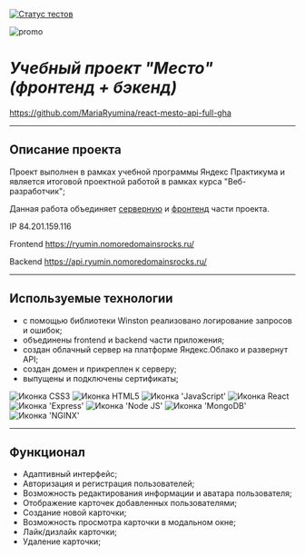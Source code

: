 [![Статус тестов](../../actions/workflows/tests.yml/badge.svg)](../../actions/workflows/tests.yml)

<div>
  <img src="https://pictures.s3.yandex.net/resources/__2020-02-25__12.19.27_1586081326.png" alt="promo">
</div>

# *Учебный проект "Место" (фронтенд + бэкенд)*
https://github.com/MariaRyumina/react-mesto-api-full-gha
___

## Описание проекта
Проект выполнен в рамках учебной программы Яндекс Практикума и является итоговой проектной работой в рамках курса "Веб-разработчик";

Данная работа объединяет <a href="https://github.com/MariaRyumina/express-mesto-gha">серверную</a> и <a href="https://github.com/MariaRyumina/react-mesto-auth">фронтенд</a> части проекта.

IP 84.201.159.116

Frontend https://ryumin.nomoredomainsrocks.ru/

Backend https://api.ryumin.nomoredomainsrocks.ru/

---

## Используемые технологии
* с помощью библиотеки Winston реализовано логирование запросов и ошибок;
* объединены frontend и backend части приложения;
* создан облачный сервер на платформе Яндекс.Облако и развернут API;
* создан домен и прикреплен к серверу;
* выпущены и подключены сертификаты;

<img src="https://img.shields.io/badge/CSS3-1572B6?style=for-the-badge&logo=css3&logoColor=white" alt="Иконка CSS3"> <img src="https://img.shields.io/badge/HTML5-E34F26?style=for-the-badge&logo=html5&logoColor=white" alt="Иконка HTML5"> <img src="https://img.shields.io/badge/JavaScript-323330?style=for-the-badge&logo=javascript&logoColor=F7DF1E" alt="Иконка 'JavaScript'"> <img src="https://img.shields.io/badge/React-20232A?style=for-the-badge&logo=react&logoColor=61DAFB" alt="Иконка React"> <img src="https://img.shields.io/badge/Express.js-000000?style=for-the-badge&logo=express&logoColor=white" alt="Иконка 'Express'"> <img src="https://img.shields.io/badge/Node.js-339933?style=for-the-badge&logo=nodedotjs&logoColor=white" alt="Иконка 'Node JS'"> <img src="https://img.shields.io/badge/MongoDB-4EA94B?style=for-the-badge&logo=mongodb&logoColor=white" alt="Иконка 'MongoDB'"> <img src="https://img.shields.io/badge/Nginx-009639?style=for-the-badge&logo=nginx&logoColor=white" alt="Иконка 'NGINX'">

___

## Функционал
* Адаптивный интерфейс;
* Авторизация и регистрация пользователей;
* Возможность редактирования информации и аватара пользователя;
* Отображение карточек добавленных пользователями;
* Создание новой карточки;
* Возможность просмотра карточки в модальном окне;
* Лайк/дизлайк карточки;
* Удаление карточки;
